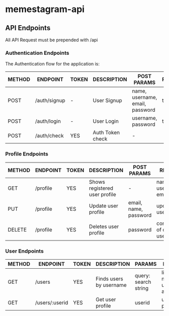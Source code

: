 # memestagram-api

## API Endpoints

All API Request must be prepended with /api            


### Authentication Endpoints

The Authentication flow for the application is:


METHOD | ENDPOINT         | TOKEN | DESCRIPTION              | POST PARAMS                                     | RETURNS
-------|------------------|-------|--------------------------|-------------------------------------------------|-----------------------------
POST   | /auth/signup     | -     | User Signup              | name, username, email, password                 | token
POST   | /auth/login      | -     | User Login               | username, password                              | token
POST   | /auth/check      | YES   | Auth Token check         | -                                               |



### Profile Endpoints

METHOD | ENDPOINT   | TOKEN | DESCRIPTION                   | POST PARAMS                                     | RETURNS
-------|------------|-------|-------------------------------|-------------------------------------------------|--------------------------------
GET    | /profile   | YES   | Shows registered user profile |  -                                              | name, username, email, posts
PUT    | /profile   | YES   | Update user profile           | email, name, password                           | updated user data
DELETE | /profile   | YES   | Deletes user profile          | password                                        | confirmation of deleted user


### User Endpoints

METHOD | ENDPOINT         | TOKEN | DESCRIPTION                   | PARAMS                                          | RETURNS
-------|------------------|-------|-------------------------------|-------------------------------------------------|----------------------------
GET    | /users           | YES   | Finds users by username       | query: search string                            | list of matching usernames and ids
GET    | /users/:userid   | YES   | Get user profile              | userid                                          | user profile


